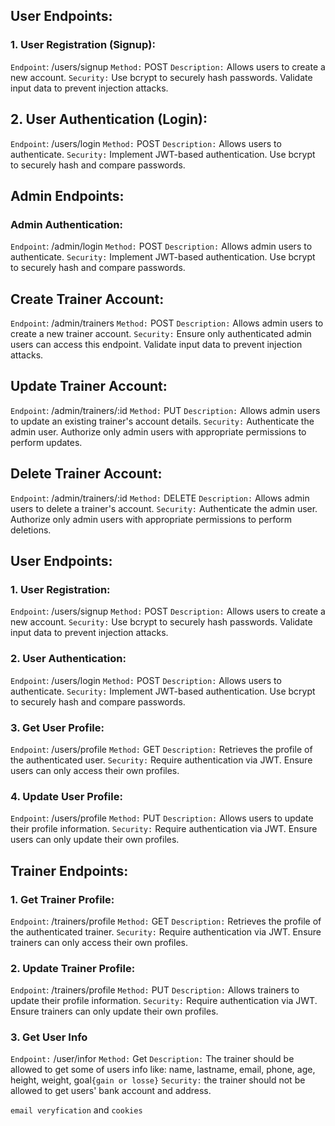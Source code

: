 ## User Endpoints:
### 1. User Registration (Signup):
`Endpoint`: /users/signup
`Method:` POST
`Description:` Allows users to create a new account.
`Security:` Use bcrypt to securely hash passwords. Validate input data to prevent injection attacks.
## 2. User Authentication (Login):
`Endpoint`: /users/login
`Method:` POST
`Description:` Allows users to authenticate.
`Security:` Implement JWT-based authentication. Use bcrypt to securely hash and compare passwords.
## Admin Endpoints:
### Admin Authentication:
`Endpoint`: /admin/login
`Method:` POST
`Description:` Allows admin users to authenticate.
`Security:` Implement JWT-based authentication. Use bcrypt to securely hash and compare passwords.
## Create Trainer Account:
`Endpoint`: /admin/trainers
`Method:` POST
`Description:` Allows admin users to create a new trainer account.
`Security:` Ensure only authenticated admin users can access this endpoint. Validate input data to prevent injection attacks.
## Update Trainer Account:
`Endpoint`: /admin/trainers/:id
`Method:` PUT
`Description:` Allows admin users to update an existing trainer's account details.
`Security:` Authenticate the admin user. Authorize only admin users with appropriate permissions to perform updates.
## Delete Trainer Account:
`Endpoint`: /admin/trainers/:id
`Method:` DELETE
`Description:` Allows admin users to delete a trainer's account.
`Security:` Authenticate the admin user. Authorize only admin users with appropriate permissions to perform deletions.
## User Endpoints:
### 1. User Registration:
`Endpoint`: /users/signup
`Method:` POST
`Description:` Allows users to create a new account.
`Security:` Use bcrypt to securely hash passwords. Validate input data to prevent injection attacks.
### 2. User Authentication:
`Endpoint`: /users/login
`Method:` POST
`Description:` Allows users to authenticate.
`Security:` Implement JWT-based authentication. Use bcrypt to securely hash and compare passwords.
### 3. Get User Profile:
`Endpoint`: /users/profile
`Method:` GET
`Description:` Retrieves the profile of the authenticated user.
`Security:` Require authentication via JWT. Ensure users can only access their own profiles.
### 4. Update User Profile:
`Endpoint`: /users/profile
`Method:` PUT
`Description:` Allows users to update their profile information.
`Security:` Require authentication via JWT. Ensure users can only update their own profiles.
## Trainer Endpoints:
### 1. Get Trainer Profile:
`Endpoint`: /trainers/profile
`Method:` GET
`Description:` Retrieves the profile of the authenticated trainer.
`Security:` Require authentication via JWT. Ensure trainers can only access their own profiles.
### 2. Update Trainer Profile:
`Endpoint`: /trainers/profile
`Method:` PUT
`Description:` Allows trainers to update their profile information.
`Security:` Require authentication via JWT. Ensure trainers can only update their own profiles.
### 3. Get User Info
`Endpoint:`  /user/infor
`Method:`  Get
`Description:` The trainer should be allowed to get some of users info like: name, lastname, email, phone, age, height, weight, goal`{gain or losse}`
`Security:` the trainer should not be allowed to get users' bank account and address.

`email veryfication` and `cookies`
